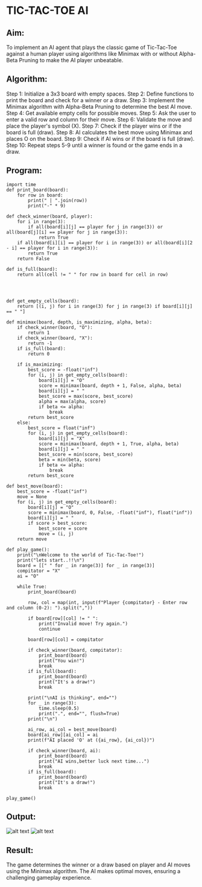 # TIC-TAC-TOE AI

## Aim:
To implement an AI agent that plays the classic game of Tic-Tac-Toe against a human player using algorithms like Minimax with or without Alpha-Beta Pruning to make the AI player unbeatable.

## Algorithm:
Step 1: Initialize a 3x3 board with empty spaces.
Step 2: Define functions to print the board and check for a winner or a draw.
Step 3: Implement the Minimax algorithm with Alpha-Beta Pruning to determine the best AI move.
Step 4: Get available empty cells for possible moves.
Step 5: Ask the user to enter a valid row and column for their move.
Step 6: Validate the move and place the player's symbol (X).
Step 7: Check if the player wins or if the board is full (draw).
Step 8: AI calculates the best move using Minimax and places O on the board.
Step 9: Check if AI wins or if the board is full (draw).
Step 10: Repeat steps 5-9 until a winner is found or the game ends in a draw.

## Program:
```
import time
def print_board(board):
    for row in board:
        print(" | ".join(row))
        print("-" * 9)

def check_winner(board, player):
    for i in range(3):
        if all(board[i][j] == player for j in range(3)) or all(board[j][i] == player for j in range(3)):
            return True
    if all(board[i][i] == player for i in range(3)) or all(board[i][2 - i] == player for i in range(3)):
        return True
    return False

def is_full(board):
    return all(cell != " " for row in board for cell in row)


    

def get_empty_cells(board):
    return [(i, j) for i in range(3) for j in range(3) if board[i][j] == " "]

def minimax(board, depth, is_maximizing, alpha, beta):
    if check_winner(board, "O"): 
        return 1
    if check_winner(board, "X"):  
        return -1
    if is_full(board): 
        return 0

    if is_maximizing:
        best_score = -float("inf")
        for (i, j) in get_empty_cells(board):
            board[i][j] = "O"
            score = minimax(board, depth + 1, False, alpha, beta)
            board[i][j] = " "  
            best_score = max(score, best_score)
            alpha = max(alpha, score)
            if beta <= alpha:  
                break
        return best_score
    else:
        best_score = float("inf")
        for (i, j) in get_empty_cells(board):
            board[i][j] = "X"
            score = minimax(board, depth + 1, True, alpha, beta)
            board[i][j] = " "  
            best_score = min(score, best_score)
            beta = min(beta, score)
            if beta <= alpha:  
                break
        return best_score

def best_move(board):
    best_score = -float("inf")
    move = None
    for (i, j) in get_empty_cells(board):
        board[i][j] = "O"
        score = minimax(board, 0, False, -float("inf"), float("inf"))
        board[i][j] = " " 
        if score > best_score:
            best_score = score
            move = (i, j)
    return move

def play_game():
    print("\nWelcome to the world of Tic-Tac-Toe!")
    print("lets start..!!\n")
    board = [[" " for _ in range(3)] for _ in range(3)]
    compitator = "X"
    ai = "O"

    while True:
        print_board(board)

        row, col = map(int, input(f"Player {compitator} - Enter row and column (0-2): ").split(","))

        if board[row][col] != " ":
            print("Invalid move! Try again.")
            continue

        board[row][col] = compitator

        if check_winner(board, compitator):
            print_board(board)
            print("You win!")
            break
        if is_full(board):
            print_board(board)
            print("It's a draw!")
            break

        print("\nAI is thinking", end="")
        for _ in range(3):
            time.sleep(0.5)
            print(".", end="", flush=True)
        print("\n")

        ai_row, ai_col = best_move(board)
        board[ai_row][ai_col] = ai
        print(f"AI placed 'O' at ({ai_row}, {ai_col})")

        if check_winner(board, ai):
            print_board(board)
            print("AI wins,better luck next time...")
            break
        if is_full(board):
            print_board(board)
            print("It's a draw!")
            break

play_game()
```
## Output:

![alt text](<Screenshot 2025-02-05 142604.png>)
![alt text](<Screenshot 2025-02-05 142618.png>)

## Result:
The game determines the winner or a draw based on player and AI moves using the Minimax algorithm. The AI makes optimal moves, ensuring a challenging gameplay experience. 